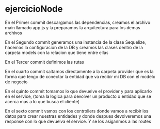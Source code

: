 # ejercicioNode
En el Primer commit descargamos las dependencias, creamos el archivo main llamado app.js y la preparamos la arquitectura para los demas archivos

En el Segundo commit generamos una instancia de la clase Sequelize, hacemos la configuracion de la DB y creamos las clases dentro de la carpeta models con la relacion que tiene entre ellas

En el Tercer commit definimos las rutas 

En el cuarto commit saltamos directamente a la carpeta provider que es la forma que tengo de conectar la entidad que va recibir mi DB con el modelo de negocio

En el quinto commit tomamos lo que devuelve el provider y para aplicarlo en el service, (toma la logica para devolver un producto o entidad que se acerca mas a lo que busca el cliente) 

En el sexto commit vamos con los controllers donde vamos a recibir los datos para crear nuestras entidades y donde despues devolveremos una response con lo que devuelva el service. Y se los asiganmos a las routes